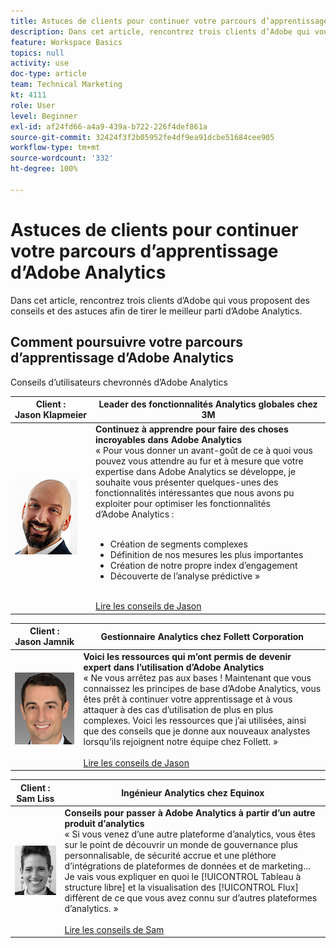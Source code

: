 ```yaml
---
title: Astuces de clients pour continuer votre parcours d’apprentissage d’Adobe Analytics
description: Dans cet article, rencontrez trois clients d’Adobe qui vous proposent des conseils et des astuces afin de tirer le meilleur parti d’Adobe Analytics.
feature: Workspace Basics
topics: null
activity: use
doc-type: article
team: Technical Marketing
kt: 4111
role: User
level: Beginner
exl-id: af24fd66-a4a9-439a-b722-226f4def861a
source-git-commit: 32424f3f2b05952fe4df9ea91dcbe51684cee905
workflow-type: tm+mt
source-wordcount: '332'
ht-degree: 100%

---
```


# Astuces de clients pour continuer votre parcours d’apprentissage d’Adobe Analytics

Dans cet article, rencontrez trois clients d’Adobe qui vous proposent des conseils et des astuces afin de tirer le meilleur parti d’Adobe Analytics.

## Comment poursuivre votre parcours d’apprentissage d’Adobe Analytics

Conseils d’utilisateurs chevronnés d’Adobe Analytics

| Client :<br>Jason Klapmeier | Leader des fonctionnalités Analytics globales chez 3M |
|------------|------------|
| ![Jason Klapmeier](assets/jasonklapmeier.jpg) | **Continuez à apprendre pour faire des choses incroyables dans Adobe Analytics** <br> « Pour vous donner un avant-goût de ce à quoi vous pouvez vous attendre au fur et à mesure que votre expertise dans Adobe Analytics se développe, je souhaite vous présenter quelques-unes des fonctionnalités intéressantes que nous avons pu exploiter pour optimiser les fonctionnalités d’Adobe Analytics : <br><br><ul><li>Création de segments complexes</li><li>Définition de nos mesures les plus importantes</li><li>Création de notre propre index d’engagement</li><li>Découverte de l’analyse prédictive »</li></ul><br>[Lire les conseils de Jason](https://experienceleaguecommunities.adobe.com/t5/adobe-analytics-discussions/incredible-things-you-can-do-in-adobe-analytics/td-p/354333?profile.language=fr) |

| Client :<br>Jason Jamnik | Gestionnaire Analytics chez Follett Corporation |
|------------|------------|
| ![Jason Klapmeier](assets/jasonjamnik.jpg) | **Voici les ressources qui m’ont permis de devenir expert dans l’utilisation d’Adobe Analytics** <br> « Ne vous arrêtez pas aux bases ! Maintenant que vous connaissez les principes de base d’Adobe Analytics, vous êtes prêt à continuer votre apprentissage et à vous attaquer à des cas d’utilisation de plus en plus complexes. Voici les ressources que j’ai utilisées, ainsi que des conseils que je donne aux nouveaux analystes lorsqu’ils rejoignent notre équipe chez Follett. »<br><br>[Lire les conseils de Jason](https://experienceleaguecommunities.adobe.com/t5/adobe-analytics-discussions/here-are-the-resources-i-used-to-become-an-expert-at-using-adobe/m-p/354226?profile.language=fr) |

| Client :<br>Sam Liss | Ingénieur Analytics chez Equinox |
|------------|------------|
| ![Sam Liss](assets/samliss.jpg) | **Conseils pour passer à Adobe Analytics à partir d’un autre produit d’analytics** <br> « Si vous venez d’une autre plateforme d’analytics, vous êtes sur le point de découvrir un monde de gouvernance plus personnalisable, de sécurité accrue et une pléthore d’intégrations de plateformes de données et de marketing… Je vais vous expliquer en quoi le [!UICONTROL Tableau à structure libre] et la visualisation des [!UICONTROL Flux] diffèrent de ce que vous avez connu sur d’autres plateformes d’analytics. »<br><br>[Lire les conseils de Sam](https://experienceleaguecommunities.adobe.com/t5/adobe-analytics-discussions/an-analyst-s-quick-start-guide-switching-to-adobe/td-p/354312?profile.language=fr) |
